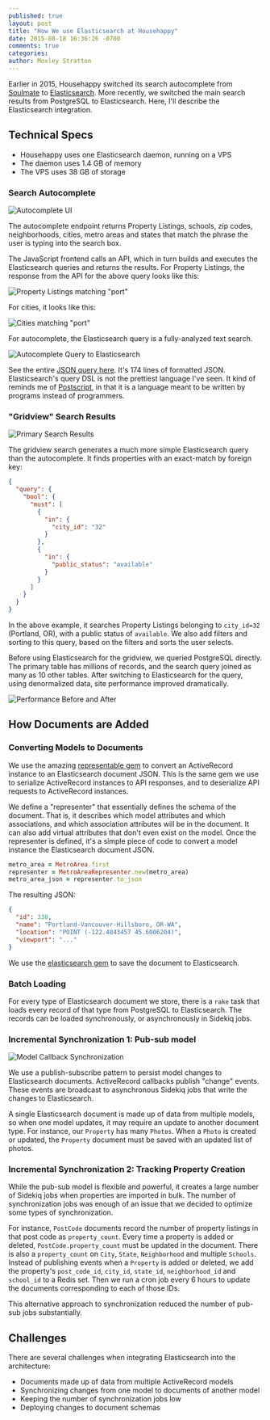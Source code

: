 ```yaml
---
published: true
layout: post
title: "How We use Elasticsearch at Househappy"
date: 2015-08-18 16:36:26 -0700
comments: true
categories:
author: Moxley Stratton
---
```

Earlier in 2015, Househappy switched its search autocomplete from
[Soulmate](https://github.com/seatgeek/soulmate) to
[Elasticsearch](https://www.elastic.co/products/elasticsearch).
More recently, we switched the main search results from PostgreSQL to
Elasticsearch. Here, I'll describe the Elasticsearch integration.

## Technical Specs

* Househappy uses one Elasticsearch daemon, running on a VPS
* The daemon uses 1.4 GB of memory
* The VPS uses 38 GB of storage

### Search Autocomplete

![Autocomplete UI](http://cl.ly/image/45331v01272P/portland-autocomplete-ui.jpg)

The autocomplete endpoint returns Property Listings, schools, zip codes, neighborhoods, cities, metro areas and states that match the
phrase the user is typing into the search box.

The JavaScript frontend calls an API, which in turn builds and executes the Elasticsearch queries and returns the results. For Property Listings,
the response from the API for the above query looks like this:

![Property Listings matching "port"](http://cl.ly/image/1C0m312t0u3d/download/autocomplete-listings-endpoint.jpg)

For cities, it looks like this:

![Cities matching "port"](http://cl.ly/image/0w1u2j3g0y3x/cities-autocomplete-ui.jpg)

For autocomplete, the Elasticsearch query is a fully-analyzed text search.

![Autocomplete Query to Elasticsearch](http://cl.ly/image/0T1K1n0R3j3W/autocomplete_es_query.jpg)

See the entire [JSON query here](https://gist.github.com/moxley/d8935387133476db0ba0).
It's 174 lines of formatted JSON. Elasticsearch's query DSL is not the
prettiest language I've seen. It kind of reminds me of [Postscript](https://en.wikipedia.org/wiki/PostScript), in that it is a language
meant to be written by programs instead of programmers.

### "Gridview" Search Results

![Primary Search Results](http://cl.ly/image/1M2M1a2s3Y1L/search-results.jpg)

The gridview search generates a much more simple Elasticsearch
query than the autocomplete. It finds properties with an exact-match by foreign key:

```json
{
  "query": {
    "bool": {
      "must": [
        {
          "in": {
            "city_id": "32"
          }
        },
        {
          "in": {
            "public_status": "available"
          }
        }
      ]
    }
  }
}
```

In the above example, it searches Property Listings belonging to `city_id=32` (Portland, OR),
with a public status of `available`. We also add filters and sorting to this
query, based on the filters and sorts the user selects.

Before using Elasticsearch for the gridview, we queried PostgreSQL
directly. The primary table has millions of records, and the search query joined as
many as 10 other tables. After switching to Elasticsearch for the query, using
denormalized data, site performance improved dramatically.

![Performance Before and After](https://pbs.twimg.com/media/CMDxrGWVEAA4k7a.jpg:large)

## How Documents are Added

### Converting Models to Documents

We use the amazing
[representable gem](https://github.com/apotonick/representable) to
convert an ActiveRecord instance to an Elasticsearch document JSON. This is the
same gem we use to serialize ActiveRecord instances to API responses, and to
deserialize API requests to ActiveRecord instances.

We define a "representer" that essentially defines the schema of the
document. That is, it describes which model attributes and which associations,
and which association attributes will be in the document. It can also add
virtual attributes that don't even exist on the model.
Once the representer is defined, it's a simple piece of code to convert a model
instance the Elasticsearch document JSON.

```ruby
metro_area = MetroArea.first
representer = MetroAreaRepresenter.new(metro_area)
metro_area_json = representer.to_json
```

The resulting JSON:

```json
{
  "id": 338,
  "name": "Portland-Vancouver-Hillsboro, OR-WA",
  "location": "POINT (-122.4843457 45.6006204)",
  "viewport": "..."
}
```

We use the [elasticsearch gem](https://github.com/elastic/elasticsearch-ruby)
to save the document to Elasticsearch.

### Batch Loading

For every type of Elasticsearch document we store, there is a `rake` task
that loads every record of that type from PostgreSQL to
Elasticsearch. The records can be loaded synchronously, or asynchronously in
Sidekiq jobs.

### Incremental Synchronization 1: Pub-sub model

![Model Callback Synchronization](https://a0d473108939e69bc312-a7320ee400b9f4f3d926f788fd2b7ad7.ssl.cf2.rackcdn.com/tech-blog/pubsub-2.jpg)

We use a publish-subscribe pattern to persist model changes to Elasticsearch documents.
ActiveRecord callbacks publish "change" events. These events are broadcast to
asynchronous Sidekiq jobs that write the changes to Elasticsearch.

A single Elasticsearch document is made up of data from multiple models, so
when one model updates, it may require an update to another document type.
For instance, our `Property` has many `Photos`. When a `Photo` is created or
updated, the `Property` document must be saved with an updated list of photos.

### Incremental Synchronization 2: Tracking Property Creation

While the pub-sub model is flexible and powerful, it creates a large
number of Sidekiq jobs when properties are imported in bulk. The number of
synchronization jobs was enough of an issue that we decided to optimize some types
of synchronization.

For instance, `PostCode` documents record the number of property listings
in that post code as `property_count`. Every time a property is added or deleted,
`PostCode.property_count` must be updated in the document. There is also a
`property_count` on `City`, `State`, `Neighborhood` and multiple `Schools`. Instead
of publishing events when a `Property` is added or deleted, we add the property's
`post_code_id`, `city_id`, `state_id`, `neighborhood_id` and `school_id` to
a Redis set. Then we run a cron job every 6 hours to update the documents
corresponding to each of those IDs.

This alternative approach to synchronization reduced the number of pub-sub
jobs substantially.

## Challenges

There are several challenges when integrating Elasticsearch into the architecture:

* Documents made up of data from multiple ActiveRecord models
* Synchronizing changes from one model to documents of another model
* Keeping the number of synchronization jobs low
* Deploying changes to document schemas
